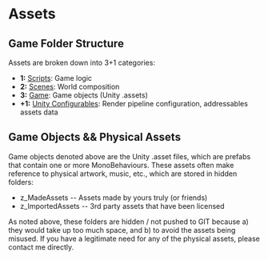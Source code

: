 # Assets

## Game Folder Structure

Assets are broken down into 3+1 categories:

* **1:**  [Scripts](./Scripts/):  Game logic
* **2:**  [Scenes](./Scenes/):  World composition
* **3:**  [Game](./Game/):  Game objects (Unity .assets)
* **+1:** [Unity Configurables](./UnityConfigurables/):  Render pipeline configuration, addressables assets data

## Game Objects && Physical Assets

Game objects denoted above are the Unity .asset files, which are prefabs that contain one or more MonoBehaviours.  These assets often make reference to physical artwork, music, etc., which are stored in hidden folders:
* z_MadeAssets -- Assets made by yours truly (or friends)
* z_ImportedAssets -- 3rd party assets that have been licensed

As noted above, these folders are hidden / not pushed to GIT because a) they would take up too much space, and b) to avoid the assets being misused.  If you have a legitimate need for any of the physical assets, please contact me directly.
